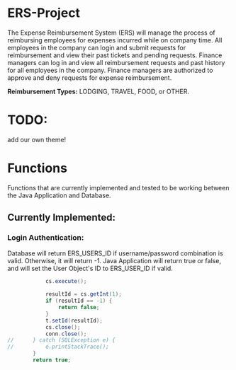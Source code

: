 # ERS-Project
The Expense Reimbursement System (ERS) will manage the process of reimbursing
employees for expenses incurred while on company time. All employees in the
company can login and submit requests for reimbursement and view their past tickets
and pending requests. Finance managers can log in and view all reimbursement
requests and past history for all employees in the company. Finance managers are
authorized to approve and deny requests for expense reimbursement.

**Reimbursement Types:**
LODGING, TRAVEL, FOOD, or OTHER.

# TODO:
add our own theme!



# Functions
Functions that are currently implemented and tested to be working between the Java Application and Database.

## Currently Implemented:

### Login Authentication:
Database will return ERS_USERS_ID if username/password combination is valid. Otherwise, it will return -1. Java Application will return true or false, and will set the User Object's ID to ERS_USER_ID if valid.

```java
            cs.execute();
			
			resultId = cs.getInt(1);
			if (resultId == -1) {
				return false;
			}
			t.setId(resultId);
			cs.close();
			conn.close();
//		} catch (SQLException e) {
//			e.printStackTrace();
		}
		return true;
```